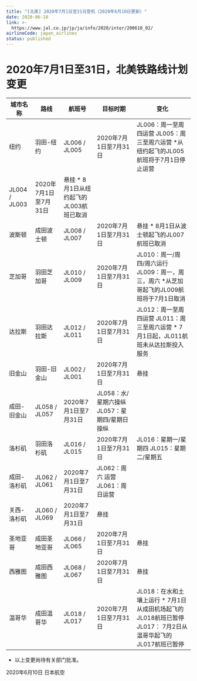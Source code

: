 ```yaml
---
title: "[北美] 2020年7月1日至31日登机（2020年6月10日更新）"
date: 2020-06-10
link: >-
  https://www.jal.co.jp/jp/ja/info/2020/inter/200610_02/
airlineCode: japan_airlines
status: published
---
```

# 2020年7月1日至31日，北美铁路线计划变更

城市名称 | 路线 | 航班号 | 目标时期 | 变化  
---|---|---|---|---  
纽约 | 羽田-纽约 | JL006 /  JL005 | 2020年7月1日至7月31日 | JL006：周一至周四运营 JL005：周三至周六运营 *从纽约起飞的JL005航班将于7月1日停止运营  
JL004 /  JL003 | 2020年7月1日至7月31日 |  悬挂 * 8月1日从纽约起飞的JL003航班已取消  
波斯顿 | 成田波士顿 |  JL008 / JL007 | 2020年7月1日至7月31日 |  悬挂 * 8月1日从波士顿起飞的JL007航班已取消  
芝加哥 | 羽田芝加哥 | JL010 /  JL009 | 2020年7月1日至7月31日 |  JL010：周一/周四/周六运行 JL009：周一，周三，周六 *从芝加哥起飞的JL009航班将于7月1日取消  
达拉斯 | 羽田达拉斯 | JL012 /  JL011 | 2020年7月1日至7月31日 | JL012：周一至周四运营 JL011：周三至周六运营 * 7月1日起，JL011航班未从达拉斯投入服务  
旧金山 | 羽田-旧金山 | JL002 /  JL001 | 2020年7月1日至7月31日 | 悬挂  
成田-旧金山 | JL058 /  JL057 | 2020年7月1日至7月31日 | JL058：水/星期六操纵 JL057：星期四/星期日操纵  
洛杉矶 | 羽田洛杉矶 | JL016 /  JL015 | 2020年7月1日至7月31日 | JL016：星期一/星期四 JL015：星期二/星期五  
成田-洛杉矶 | JL062 /  JL061 | 2020年7月1日至7月31日 | JL062：周六 运营JL061：周日运营  
关西-洛杉矶 | JL060 /  JL069 | 2020年7月1日至7月31日 | 悬挂  
圣地亚哥 | 成田圣地亚哥 | JL066 /  JL065 | 2020年7月1日至7月31日 | 悬挂  
西雅图 | 成田西雅图 | JL068 /  JL067 | 2020年7月1日至7月31日 | 悬挂  
温哥华 | 成田温哥华 | JL018 /  JL017 | 2020年7月1日至7月31日 | JL018：在水和土壤上运行 * 7月1日从成田机场起飞的JL018航班已暂停 JL017： 7月2日从温哥华起飞的JL017航班已暂停  
  
* 以上变更尚待有关部门批准。

2020年6月10日 日本航空
